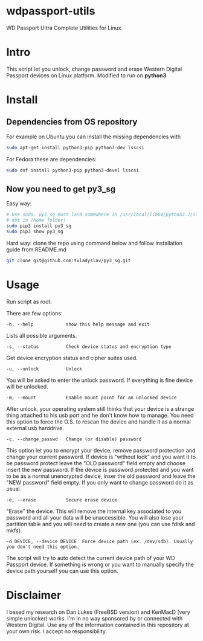 # wdpassport-utils
WD Passport Ultra Complete Utilities for Linux.

<h1> Intro </h1>

This script let you unlock, change password and erase Western Digital Passport devices on Linux platform. Modified to run on **python3**

<h1> Install </h1>

<h2> Dependencies from OS repository </h2>

For example on Ubuntu you can install the missing dependencies with

```bash
sudo apt-get install python3-pip python3-dev lsscsi
```

For Fedora these are dependencies:

```bash
sudo dnf install python3-pip python3-devel lsscsi
```

<h2> Now you need to get py3_sg </h2>

Easy way:

```bash
# Use sudo. py3_sg must land somewhere in /usr/local/lib64/python3.7/site-packages,
# not in /home folder!
sudo pip3 install py3_sg
sudo pip3 show py3_sg
```

Hard way:
clone the repo using command below and follow installation guide from README.md

```bash
git clone git@github.com:tvladyslav/py3_sg.git
```

<h1> Usage </h1>

Run script as root. 

There are few options:
```
-h, --help            show this help message and exit
```
Lists all possible arguments.

```
-s, --status          Check device status and encryption type
```
Get device encryption status and cipher suites used.
```
-u, --unlock          Unlock
```
You will be asked to enter the unlock password. If everything is fine device will be unlocked.

```
-m, --mount           Enable mount point for an unlocked device
```
After unlock, your operating system still thinks that your device is a strange thing attached to his usb port and he don't know how to manage. You need this option to force the O.S. to rescan the device and handle it as a normal external usb harddrive.

```
-c, --change_passwd   Change (or disable) password
```
This option let you to encrypt your device, remove password protection and change your current password.
If device is "without lock" and you want it to be password protect leave the "OLD password" field empty and choose insert the new password.
If the device is password protected and you want to be as a normal unencrypted device, inser the old password and leave the "NEW password" field empty.
If you only want to change password do it as usual.

```
-e, --erase           Secure erase device
```
"Erase" the device. This will remove the internal key associated to you password and all your data will be unaccessible. You will also lose your partition table and you will need to create a new one (you can use fdisk and mkfs).

```
-d DEVICE, --device DEVICE  Force device path (ex. /dev/sdb). Usually you don't need this option.
```
The script will try to auto detect the current device path of your WD Passport device.
If something is wrong or you want to manually specify the device path yourself you can use this option.

<h1>Disclaimer</h1>
I based my research on Dan Lukes (FreeBSD version) and KenMacD (very simple unlocker) works. 
I'm in no way sponsored by or connected with Western Digital.
Use any of the information contained in this repository at your own risk. I accept no
responsibility.
